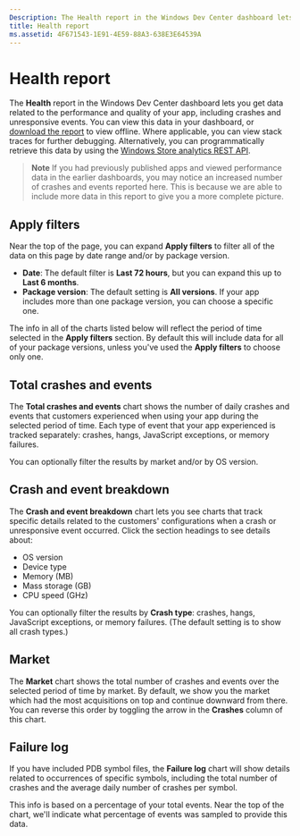 ```yaml
---
Description: The Health report in the Windows Dev Center dashboard lets you get data related to the performance and quality of your app, including crashes and unresponsive events.
title: Health report
ms.assetid: 4F671543-1E91-4E59-88A3-638E3E64539A
---
```


# Health report


The **Health** report in the Windows Dev Center dashboard lets you get data related to the performance and quality of your app, including crashes and unresponsive events. You can view this data in your dashboard, or [download the report](download-analytic-reports.md) to view offline. Where applicable, you can view stack traces for further debugging. Alternatively, you can programmatically retrieve this data by using the [Windows Store analytics REST API](../monetize/access-analytics-data-using-windows-store-services.md).

> **Note**  If you had previously published apps and viewed performance data in the earlier dashboards, you may notice an increased number of crashes and events reported here. This is because we are able to include more data in this report to give you a more complete picture.

## Apply filters


Near the top of the page, you can expand **Apply filters** to filter all of the data on this page by date range and/or by package version.

-   **Date**: The default filter is **Last 72 hours**, but you can expand this up to **Last 6 months**.
-   **Package version**: The default setting is **All versions**. If your app includes more than one package version, you can choose a specific one.

The info in all of the charts listed below will reflect the period of time selected in the **Apply filters** section. By default this will include data for all of your package versions, unless you've used the **Apply filters** to choose only one.

## Total crashes and events


The **Total crashes and events** chart shows the number of daily crashes and events that customers experienced when using your app during the selected period of time. Each type of event that your app experienced is tracked separately: crashes, hangs, JavaScript exceptions, or memory failures.

You can optionally filter the results by market and/or by OS version.

## Crash and event breakdown


The **Crash and event breakdown** chart lets you see charts that track specific details related to the customers' configurations when a crash or unresponsive event occurred. Click the section headings to see details about:

-   OS version
-   Device type
-   Memory (MB)
-   Mass storage (GB)
-   CPU speed (GHz)

You can optionally filter the results by **Crash type**: crashes, hangs, JavaScript exceptions, or memory failures. (The default setting is to show all crash types.)

## Market


The **Market** chart shows the total number of crashes and events over the selected period of time by market. By default, we show you the market which had the most acquisitions on top and continue downward from there. You can reverse this order by toggling the arrow in the **Crashes** column of this chart.

## Failure log


If you have included PDB symbol files, the **Failure log** chart will show details related to occurrences of specific symbols, including the total number of crashes and the average daily number of crashes per symbol.

This info is based on a percentage of your total events. Near the top of the chart, we'll indicate what percentage of events was sampled to provide this data.

 

 


<!--HONumber=Jun16_HO1-->


